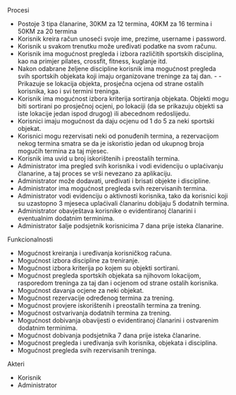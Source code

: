 Procesi

- Postoje 3 tipa članarine, 30KM za 12 termina, 40KM za 16 termina i 50KM za 20 termina
- Korisnik kreira račun unoseći svoje ime, prezime, username i password.
- Korisnik u svakom trenutku može uređivati podatke na svom računu.
- Korisnik ima mogućnost pregleda i izbora različitih sportskih disciplina, kao na primjer pilates, crossfit, fitness, kuglanje itd.
- Nakon odabrane željene discipline korisnik ima mogućnost pregleda svih sportskih objekata koji imaju organizovane treninge za taj dan. - - Prikazuje se lokacija objekta, prosječna ocjena od strane ostalih korisnika, kao i svi termini treninga.
- Korisnik ima mogućnost izbora kriterija sortiranja objekata. Objekti mogu biti sortirani po prosječnoj ocjeni, po lokaciji (da se prikazuju objekti sa iste lokacije jedan ispod drugog) ili abecednom redoslijedu.
- Korisnici imaju mogućnost da daju ocjenu od 1 do 5 za neki sportski objekat.
- Korisnici mogu rezervisati neki od ponuđenih termina, a rezervacijom nekog termina smatra se da je iskoristio jedan od ukupnog broja mogućih termina za taj mjesec.
- Korisnik ima uvid u broj iskorištenih i preostalih termina.
- Administrator ima pregled svih korisnika i vodi evidenciju o uplaćivanju članarine, a taj proces se vrši nevezano za aplikaciju.
- Administrator može dodavati, uređivati i brisati objekte i discipline.
- Administrator ima mogućnost pregleda svih rezervisanih termina.
- Administrator vodi evidenciju o aktivnosti korisnika, tako da korisnici koji su uzastopno 3 mjeseca uplaćivali članarinu dobijaju 5 dodatnih termina.
- Administrator obavještava korisnike o evidentiranoj članarini i eventualnim dodatnim terminima.
- Administrator šalje podsjetnik korisnicima 7 dana prije isteka članarine.

Funkcionalnosti

- Mogućnost kreiranja i uređivanja korisničkog računa.
- Mogućnost izbora discipline za treniranje.
- Mogućnost izbora kriterija po kojem su objekti sortirani.
- Mogućnost pregleda sportskih objekata sa njihovom lokacijom, rasporedom treninga za taj dan i ocjenom od strane ostalih korisnika.
- Mogućnost davanja ocjene za neki objekat.
- Mogućnost rezervacije određenog termina za trening.
- Mogućnost provjere iskorištenih i preostalih termina za trening.
- Mogućnost ostvarivanja dodatnih termina za trening.
- Mogućnost dobivanja obavijesti o evidentiranoj članarini i ostvarenim dodatnim terminima.
- Mogućnost dobivanja podsjetnika 7 dana prije isteka članarine.
- Mogućnost pregleda i uređivanja svih korisnika, objekata i disciplina.
- Mogućnost pregleda svih rezervisanih treninga.

Akteri
- Korisnik
- Administrator
